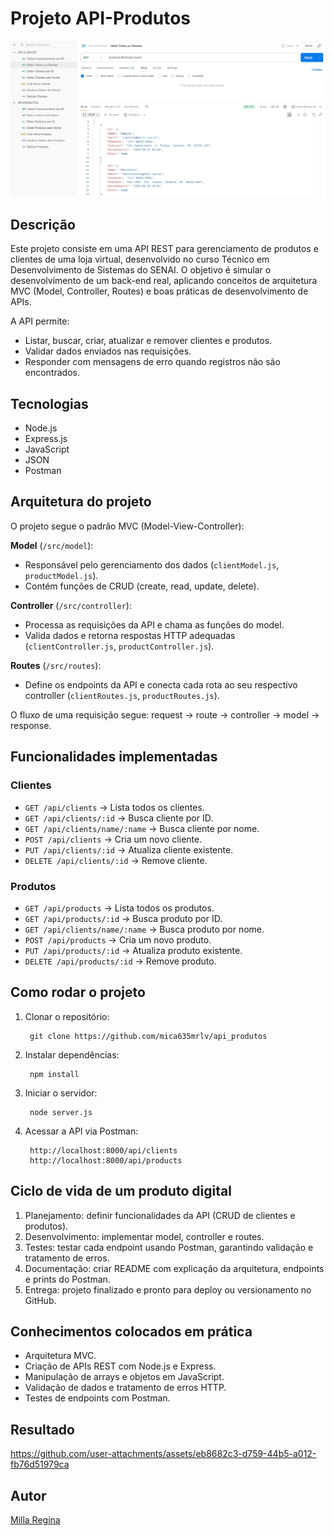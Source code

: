 ﻿# Projeto API-Produtos

![](./img/readme.png)

## Descrição

Este projeto consiste em uma API REST para gerenciamento de produtos e clientes de uma loja virtual, desenvolvido no curso Técnico em Desenvolvimento de Sistemas do SENAI. O objetivo é simular o desenvolvimento de um back-end real, aplicando conceitos de arquitetura MVC (Model, Controller, Routes) e boas práticas de desenvolvimento de APIs.

A API permite:

* Listar, buscar, criar, atualizar e remover clientes e produtos.
* Validar dados enviados nas requisições.
* Responder com mensagens de erro quando registros não são encontrados.

## Tecnologias

* Node.js
* Express.js
* JavaScript
* JSON
* Postman

## Arquitetura do projeto

O projeto segue o padrão MVC (Model-View-Controller):

**Model** (`/src/model`):

  * Responsável pelo gerenciamento dos dados (`clientModel.js`, `productModel.js`).
  * Contém funções de CRUD (create, read, update, delete).

**Controller** (`/src/controller`):

  * Processa as requisições da API e chama as funções do model.
  * Valida dados e retorna respostas HTTP adequadas (`clientController.js`, `productController.js`).

**Routes** (`/src/routes`):

  * Define os endpoints da API e conecta cada rota ao seu respectivo controller (`clientRoutes.js`, `productRoutes.js`).

O fluxo de uma requisição segue: request → route → controller → model → response.

## Funcionalidades implementadas

### Clientes

* `GET /api/clients` → Lista todos os clientes.
* `GET /api/clients/:id` → Busca cliente por ID.
* `GET /api/clients/name/:name` → Busca cliente por nome.
* `POST /api/clients` → Cria um novo cliente.
* `PUT /api/clients/:id` → Atualiza cliente existente.
* `DELETE /api/clients/:id` → Remove cliente.

### Produtos

* `GET /api/products` → Lista todos os produtos.
* `GET /api/products/:id` → Busca produto por ID.
* `GET /api/clients/name/:name` → Busca produto por nome.
* `POST /api/products` → Cria um novo produto.
* `PUT /api/products/:id` → Atualiza produto existente.
* `DELETE /api/products/:id` → Remove produto.

## Como rodar o projeto

1. Clonar o repositório:

        git clone https://github.com/mica635mrlv/api_produtos

2. Instalar dependências:

        npm install

3. Iniciar o servidor:

        node server.js

4. Acessar a API via Postman:

        http://localhost:8000/api/clients
        http://localhost:8000/api/products

## Ciclo de vida de um produto digital

1. Planejamento: definir funcionalidades da API (CRUD de clientes e produtos).
2. Desenvolvimento: implementar model, controller e routes.
3. Testes: testar cada endpoint usando Postman, garantindo validação e tratamento de erros.
4. Documentação: criar README com explicação da arquitetura, endpoints e prints do Postman.
5. Entrega: projeto finalizado e pronto para deploy ou versionamento no GitHub.

## Conhecimentos colocados em prática

* Arquitetura MVC.
* Criação de APIs REST com Node.js e Express.
* Manipulação de arrays e objetos em JavaScript.
* Validação de dados e tratamento de erros HTTP.
* Testes de endpoints com Postman.

## Resultado

https://github.com/user-attachments/assets/eb8682c3-d759-44b5-a012-fb76d51979ca

## Autor

[Milla Regina](https://www.linkedin.com/in/milla-regina-468020206/)
